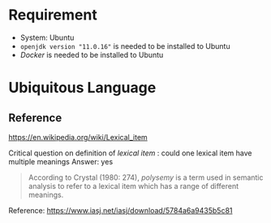 # Requirement
* System: Ubuntu
* `openjdk version "11.0.16"` is needed to be installed to Ubuntu
* *Docker* is needed to be installed to Ubuntu

# Ubiquitous Language
## Reference
https://en.wikipedia.org/wiki/Lexical_item

Critical question on definition of *lexical item* : could one lexical item have multiple meanings
Answer: yes

> According to Crystal (1980: 274), *polysemy* is a term used in semantic analysis to refer to a lexical item which has a range of different meanings.

Reference: https://www.iasj.net/iasj/download/5784a6a9435b5c81

